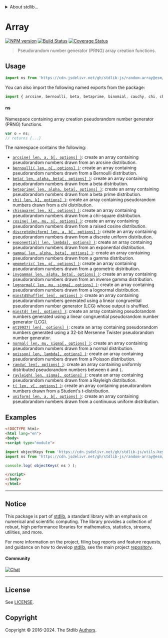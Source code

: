 <!--

@license Apache-2.0

Copyright (c) 2023 The Stdlib Authors.

Licensed under the Apache License, Version 2.0 (the "License");
you may not use this file except in compliance with the License.
You may obtain a copy of the License at

   http://www.apache.org/licenses/LICENSE-2.0

Unless required by applicable law or agreed to in writing, software
distributed under the License is distributed on an "AS IS" BASIS,
WITHOUT WARRANTIES OR CONDITIONS OF ANY KIND, either express or implied.
See the License for the specific language governing permissions and
limitations under the License.

-->


<details>
  <summary>
    About stdlib...
  </summary>
  <p>We believe in a future in which the web is a preferred environment for numerical computation. To help realize this future, we've built stdlib. stdlib is a standard library, with an emphasis on numerical and scientific computation, written in JavaScript (and C) for execution in browsers and in Node.js.</p>
  <p>The library is fully decomposable, being architected in such a way that you can swap out and mix and match APIs and functionality to cater to your exact preferences and use cases.</p>
  <p>When you use stdlib, you can be absolutely certain that you are using the most thorough, rigorous, well-written, studied, documented, tested, measured, and high-quality code out there.</p>
  <p>To join us in bringing numerical computing to the web, get started by checking us out on <a href="https://github.com/stdlib-js/stdlib">GitHub</a>, and please consider <a href="https://opencollective.com/stdlib">financially supporting stdlib</a>. We greatly appreciate your continued support!</p>
</details>

# Array

[![NPM version][npm-image]][npm-url] [![Build Status][test-image]][test-url] [![Coverage Status][coverage-image]][coverage-url] <!-- [![dependencies][dependencies-image]][dependencies-url] -->

> Pseudorandom number generator (PRNG) array creation functions.



<section class="usage">

## Usage

```javascript
import ns from 'https://cdn.jsdelivr.net/gh/stdlib-js/random-array@esm/index.mjs';
```

You can also import the following named exports from the package:

```javascript
import { arcsine, bernoulli, beta, betaprime, binomial, cauchy, chi, chisquare, cosine, discreteUniform, erlang, exponential, f, gamma, geometric, gumbel, invgamma, kumaraswamy, laplace, levy, logistic, lognormal, minstd, minstdShuffle, mt19937, normal, pareto1, poisson, randu, rayleigh, t, uniform, weibull } from 'https://cdn.jsdelivr.net/gh/stdlib-js/random-array@esm/index.mjs';
```

#### ns

Namespace containing array creation pseudorandom number generator (PRNG) functions.

```javascript
var o = ns;
// returns {...}
```

The namespace contains the following:

<!-- <toc pattern="*"> -->

<div class="namespace-toc">

-   <span class="signature">[`arcsine( len, a, b[, options] )`][@stdlib/random/array/arcsine]</span><span class="delimiter">: </span><span class="description">create an array containing pseudorandom numbers drawn from an arcsine distribution.</span>
-   <span class="signature">[`bernoulli( len, p[, options] )`][@stdlib/random/array/bernoulli]</span><span class="delimiter">: </span><span class="description">create an array containing pseudorandom numbers drawn from a Bernoulli distribution.</span>
-   <span class="signature">[`beta( len, alpha, beta[, options] )`][@stdlib/random/array/beta]</span><span class="delimiter">: </span><span class="description">create an array containing pseudorandom numbers drawn from a beta distribution.</span>
-   <span class="signature">[`betaprime( len, alpha, beta[, options] )`][@stdlib/random/array/betaprime]</span><span class="delimiter">: </span><span class="description">create an array containing pseudorandom numbers drawn from a beta prime distribution.</span>
-   <span class="signature">[`chi( len, k[, options] )`][@stdlib/random/array/chi]</span><span class="delimiter">: </span><span class="description">create an array containing pseudorandom numbers drawn from a chi distribution.</span>
-   <span class="signature">[`chisquare( len, k[, options] )`][@stdlib/random/array/chisquare]</span><span class="delimiter">: </span><span class="description">create an array containing pseudorandom numbers drawn from a chi-square distribution.</span>
-   <span class="signature">[`cosine( len, mu, s[, options] )`][@stdlib/random/array/cosine]</span><span class="delimiter">: </span><span class="description">create an array containing pseudorandom numbers drawn from a raised cosine distribution.</span>
-   <span class="signature">[`discreteUniform( len, a, b[, options] )`][@stdlib/random/array/discrete-uniform]</span><span class="delimiter">: </span><span class="description">create an array containing pseudorandom numbers drawn from a discrete uniform distribution.</span>
-   <span class="signature">[`exponential( len, lambda[, options] )`][@stdlib/random/array/exponential]</span><span class="delimiter">: </span><span class="description">create an array containing pseudorandom numbers drawn from an exponential distribution.</span>
-   <span class="signature">[`gamma( len, alpha, beta[, options] )`][@stdlib/random/array/gamma]</span><span class="delimiter">: </span><span class="description">create an array containing pseudorandom numbers drawn from a gamma distribution.</span>
-   <span class="signature">[`geometric( len, p[, options] )`][@stdlib/random/array/geometric]</span><span class="delimiter">: </span><span class="description">create an array containing pseudorandom numbers drawn from a geometric distribution.</span>
-   <span class="signature">[`invgamma( len, alpha, beta[, options] )`][@stdlib/random/array/invgamma]</span><span class="delimiter">: </span><span class="description">create an array containing pseudorandom numbers drawn from an inverse gamma distribution.</span>
-   <span class="signature">[`lognormal( len, mu, sigma[, options] )`][@stdlib/random/array/lognormal]</span><span class="delimiter">: </span><span class="description">create an array containing pseudorandom numbers drawn from a lognormal distribution.</span>
-   <span class="signature">[`minstdShuffle( len[, options] )`][@stdlib/random/array/minstd-shuffle]</span><span class="delimiter">: </span><span class="description">create an array containing pseudorandom numbers generated using a linear congruential pseudorandom number generator (LCG) whose output is shuffled.</span>
-   <span class="signature">[`minstd( len[, options] )`][@stdlib/random/array/minstd]</span><span class="delimiter">: </span><span class="description">create an array containing pseudorandom numbers generated using a linear congruential pseudorandom number generator (LCG).</span>
-   <span class="signature">[`mt19937( len[, options] )`][@stdlib/random/array/mt19937]</span><span class="delimiter">: </span><span class="description">create an array containing pseudorandom numbers generated using a 32-bit Mersenne Twister pseudorandom number generator.</span>
-   <span class="signature">[`normal( len, mu, sigma[, options] )`][@stdlib/random/array/normal]</span><span class="delimiter">: </span><span class="description">create an array containing pseudorandom numbers drawn from a normal distribution.</span>
-   <span class="signature">[`poisson( len, lambda[, options] )`][@stdlib/random/array/poisson]</span><span class="delimiter">: </span><span class="description">create an array containing pseudorandom numbers drawn from a Poisson distribution.</span>
-   <span class="signature">[`randu( len[, options] )`][@stdlib/random/array/randu]</span><span class="delimiter">: </span><span class="description">create an array containing uniformly distributed pseudorandom numbers between `0` and `1`.</span>
-   <span class="signature">[`rayleigh( len, sigma[, options] )`][@stdlib/random/array/rayleigh]</span><span class="delimiter">: </span><span class="description">create an array containing pseudorandom numbers drawn from a Rayleigh distribution.</span>
-   <span class="signature">[`t( len, v[, options] )`][@stdlib/random/array/t]</span><span class="delimiter">: </span><span class="description">create an array containing pseudorandom numbers drawn from a Student's t-distribution.</span>
-   <span class="signature">[`uniform( len, a, b[, options] )`][@stdlib/random/array/uniform]</span><span class="delimiter">: </span><span class="description">create an array containing pseudorandom numbers drawn from a continuous uniform distribution.</span>

</div>

<!-- </toc> -->

</section>

<!-- /.usage -->

<section class="examples">

## Examples

<!-- TODO: better examples -->

<!-- eslint no-undef: "error" -->

```html
<!DOCTYPE html>
<html lang="en">
<body>
<script type="module">

import objectKeys from 'https://cdn.jsdelivr.net/gh/stdlib-js/utils-keys@esm/index.mjs';
import ns from 'https://cdn.jsdelivr.net/gh/stdlib-js/random-array@esm/index.mjs';

console.log( objectKeys( ns ) );

</script>
</body>
</html>
```

</section>

<!-- /.examples -->

<!-- Section for related `stdlib` packages. Do not manually edit this section, as it is automatically populated. -->

<section class="related">

</section>

<!-- /.related -->

<!-- Section for all links. Make sure to keep an empty line after the `section` element and another before the `/section` close. -->


<section class="main-repo" >

* * *

## Notice

This package is part of [stdlib][stdlib], a standard library with an emphasis on numerical and scientific computing. The library provides a collection of robust, high performance libraries for mathematics, statistics, streams, utilities, and more.

For more information on the project, filing bug reports and feature requests, and guidance on how to develop [stdlib][stdlib], see the main project [repository][stdlib].

#### Community

[![Chat][chat-image]][chat-url]

---

## License

See [LICENSE][stdlib-license].


## Copyright

Copyright &copy; 2016-2024. The Stdlib [Authors][stdlib-authors].

</section>

<!-- /.stdlib -->

<!-- Section for all links. Make sure to keep an empty line after the `section` element and another before the `/section` close. -->

<section class="links">

[npm-image]: http://img.shields.io/npm/v/@stdlib/random-array.svg
[npm-url]: https://npmjs.org/package/@stdlib/random-array

[test-image]: https://github.com/stdlib-js/random-array/actions/workflows/test.yml/badge.svg?branch=main
[test-url]: https://github.com/stdlib-js/random-array/actions/workflows/test.yml?query=branch:main

[coverage-image]: https://img.shields.io/codecov/c/github/stdlib-js/random-array/main.svg
[coverage-url]: https://codecov.io/github/stdlib-js/random-array?branch=main

<!--

[dependencies-image]: https://img.shields.io/david/stdlib-js/random-array.svg
[dependencies-url]: https://david-dm.org/stdlib-js/random-array/main

-->

[chat-image]: https://img.shields.io/gitter/room/stdlib-js/stdlib.svg
[chat-url]: https://app.gitter.im/#/room/#stdlib-js_stdlib:gitter.im

[stdlib]: https://github.com/stdlib-js/stdlib

[stdlib-authors]: https://github.com/stdlib-js/stdlib/graphs/contributors

[umd]: https://github.com/umdjs/umd
[es-module]: https://developer.mozilla.org/en-US/docs/Web/JavaScript/Guide/Modules

[deno-url]: https://github.com/stdlib-js/random-array/tree/deno
[umd-url]: https://github.com/stdlib-js/random-array/tree/umd
[esm-url]: https://github.com/stdlib-js/random-array/tree/esm
[branches-url]: https://github.com/stdlib-js/random-array/blob/main/branches.md

[stdlib-license]: https://raw.githubusercontent.com/stdlib-js/random-array/main/LICENSE

<!-- <toc-links> -->

[@stdlib/random/array/arcsine]: https://github.com/stdlib-js/random-array-arcsine/tree/esm

[@stdlib/random/array/bernoulli]: https://github.com/stdlib-js/random-array-bernoulli/tree/esm

[@stdlib/random/array/beta]: https://github.com/stdlib-js/random-array-beta/tree/esm

[@stdlib/random/array/betaprime]: https://github.com/stdlib-js/random-array-betaprime/tree/esm

[@stdlib/random/array/chi]: https://github.com/stdlib-js/random-array-chi/tree/esm

[@stdlib/random/array/chisquare]: https://github.com/stdlib-js/random-array-chisquare/tree/esm

[@stdlib/random/array/cosine]: https://github.com/stdlib-js/random-array-cosine/tree/esm

[@stdlib/random/array/discrete-uniform]: https://github.com/stdlib-js/random-array-discrete-uniform/tree/esm

[@stdlib/random/array/exponential]: https://github.com/stdlib-js/random-array-exponential/tree/esm

[@stdlib/random/array/gamma]: https://github.com/stdlib-js/random-array-gamma/tree/esm

[@stdlib/random/array/geometric]: https://github.com/stdlib-js/random-array-geometric/tree/esm

[@stdlib/random/array/invgamma]: https://github.com/stdlib-js/random-array-invgamma/tree/esm

[@stdlib/random/array/lognormal]: https://github.com/stdlib-js/random-array-lognormal/tree/esm

[@stdlib/random/array/minstd-shuffle]: https://github.com/stdlib-js/random-array-minstd-shuffle/tree/esm

[@stdlib/random/array/minstd]: https://github.com/stdlib-js/random-array-minstd/tree/esm

[@stdlib/random/array/mt19937]: https://github.com/stdlib-js/random-array-mt19937/tree/esm

[@stdlib/random/array/normal]: https://github.com/stdlib-js/random-array-normal/tree/esm

[@stdlib/random/array/poisson]: https://github.com/stdlib-js/random-array-poisson/tree/esm

[@stdlib/random/array/randu]: https://github.com/stdlib-js/random-array-randu/tree/esm

[@stdlib/random/array/rayleigh]: https://github.com/stdlib-js/random-array-rayleigh/tree/esm

[@stdlib/random/array/t]: https://github.com/stdlib-js/random-array-t/tree/esm

[@stdlib/random/array/uniform]: https://github.com/stdlib-js/random-array-uniform/tree/esm

<!-- </toc-links> -->

</section>

<!-- /.links -->

